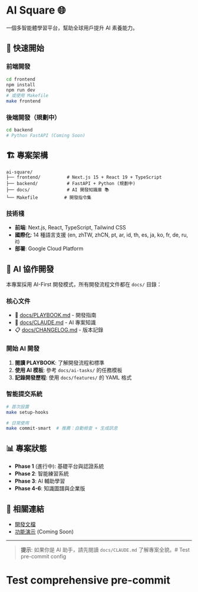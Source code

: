 # AI Square 🌐

一個多智能體學習平台，幫助全球用戶提升 AI 素養能力。

## 🚀 快速開始

### 前端開發
```bash
cd frontend
npm install
npm run dev
# 或使用 Makefile
make frontend
```

### 後端開發（規劃中）
```bash
cd backend
# Python FastAPI (Coming Soon)
```

## 🏗️ 專案架構

```
ai-square/
├── frontend/          # Next.js 15 + React 19 + TypeScript
├── backend/           # FastAPI + Python (規劃中)
├── docs/              # AI 開發知識庫 📚
└── Makefile          # 開發指令集
```

### 技術棧
- **前端**: Next.js, React, TypeScript, Tailwind CSS
- **國際化**: 14 種語言支援 (en, zhTW, zhCN, pt, ar, id, th, es, ja, ko, fr, de, ru, it)
- **部署**: Google Cloud Platform

## 🤖 AI 協作開發

本專案採用 AI-First 開發模式，所有開發流程文件都在 `docs/` 目錄：

### 核心文件
- 📖 [docs/PLAYBOOK.md](docs/PLAYBOOK.md) - 開發指南
- 🤖 [docs/CLAUDE.md](docs/CLAUDE.md) - AI 專案知識
- 📋 [docs/CHANGELOG.md](docs/CHANGELOG.md) - 版本記錄

### 開始 AI 開發
1. **閱讀 PLAYBOOK**: 了解開發流程和標準
2. **使用 AI 模板**: 參考 `docs/ai-tasks/` 的任務模板
3. **記錄開發歷程**: 使用 `docs/features/` 的 YAML 格式

### 智能提交系統
```bash
# 首次設置
make setup-hooks

# 日常使用
make commit-smart  # 推薦：自動檢查 + 生成訊息
```

## 📊 專案狀態

- **Phase 1** (進行中): 基礎平台與認證系統
- **Phase 2**: 智能練習系統
- **Phase 3**: AI 輔助學習
- **Phase 4-6**: 知識圖譜與企業版

## 🔗 相關連結

- [開發文檔](docs/)
- [功能演示](https://ai-square.com) (Coming Soon)

---

> **提示**: 如果你是 AI 助手，請先閱讀 `docs/CLAUDE.md` 了解專案全貌。# Test pre-commit config
# Test comprehensive pre-commit
